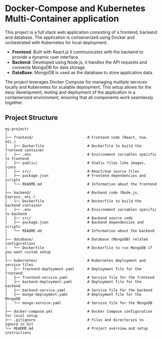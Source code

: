 # Docker-Compose and Kubernetes Multi-Container application
This project is a full stack web application consisting of a frontend, backend and database. The application is containerized using Docker and orchestrated with Kubernetes for local deployment. 

- **Frontend**: Built with React.js it communicates with the backend to provide a dynamic user interface. 
- **Backend**: Developed using Node.js, it handles the API requests and connects MongoDB for data storage.
- **DataBase**: MongoDB is used as the database to store application data. 

The project leverages Docker Compose for managing multiple services locally and Kubernetes for scalable deployment. This setup allows for the easy development, testing and deployment of the application in a containerized environment, ensuring that all components work seamlessly together. 

## Project Structure
```
my-project/
│
├── frontend/                         # Frontend code (React, Vue, etc.)
│   ├── Dockerfile                    # Dockerfile to build the frontend container
│   ├── .env                          # Environment variables specific to frontend
│   ├── public/                       # Static files like images, icons
│   ├── src/                          # React/Vue source files
│   ├── package.json                  # Frontend dependencies and scripts
│   └── README.md                     # Information about the frontend
│
├── backend/                          # Backend code (Node.js, Express, etc.)
│   ├── Dockerfile                    # Dockerfile to build the backend container
│   ├── .env                          # Environment variables specific to backend
│   ├── src/                          # Backend source code
│   ├── package.json                  # Backend dependencies and scripts
│   └── README.md                     # Information about the backend
│
├── database/                         # Database (MongoDB) related configurations
│   └── Dockerfile                    # Dockerfile to run MongoDB if you want custom setup
│
├── kubernetes/                       # Kubernetes deployment and service files
│   ├── frontend-deployment.yaml      # Deployment file for the frontend
│   ├── frontend-service.yaml         # Service file for the frontend
│   ├── backend-deployment.yaml       # Deployment file for the backend
│   ├── backend-service.yaml          # Service file for the backend
│   ├── mongo-deployment.yaml         # Deployment file for the MongoDB
│   └── mongo-service.yaml            # Service file for the MongoDB
│
├── docker-compose.yml                # Docker Compose configuration for local setup
├── .gitignore                        # Files and directories to ignore in Git
└── README.md                         # Project overview and setup instructions
```
